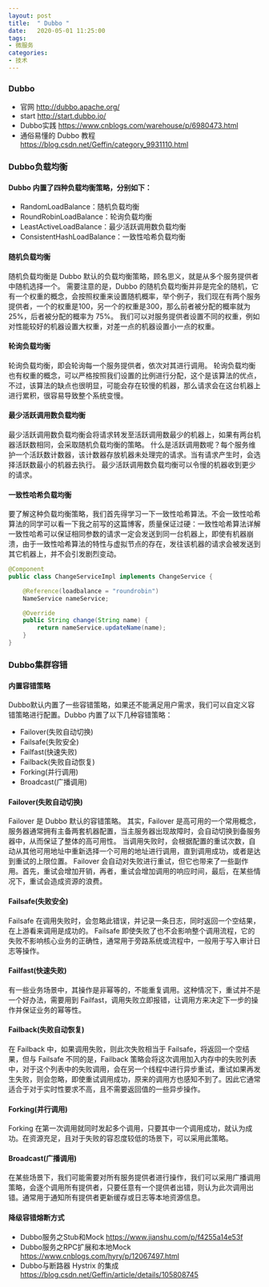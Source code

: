 ```yaml
---
layout: post
title:  " Dubbo "
date:   2020-05-01 11:25:00
tags:
- 微服务
categories:
- 技术
---
```

### Dubbo
- 官网 <http://dubbo.apache.org/>
- start <http://start.dubbo.io/>
- Dubbo实践 <https://www.cnblogs.com/warehouse/p/6980473.html>
- 通俗易懂的 Dubbo 教程 <https://blog.csdn.net/Geffin/category_9931110.html>

### Dubbo负载均衡
#### Dubbo 内置了四种负载均衡策略，分别如下：
- RandomLoadBalance：随机负载均衡
- RoundRobinLoadBalance：轮询负载均衡
- LeastActiveLoadBalance：最少活跃调用数负载均衡
- ConsistentHashLoadBalance：一致性哈希负载均衡

#### 随机负载均衡
随机负载均衡是 Dubbo 默认的负载均衡策略，顾名思义，就是从多个服务提供者中随机选择一个。
需要注意的是，Dubbo 的随机负载均衡并非是完全的随机，它有一个权重的概念，会按照权重来设置随机概率，举个例子，我们现在有两个服务提供者，一个的权重是100，另一个的权重是300，那么前者被分配的概率就为 25%，后者被分配的概率为 75%。
我们可以对服务提供者设置不同的权重，例如对性能较好的机器设置大权重，对差一点的机器设置小一点的权重。

#### 轮询负载均衡
轮询负载均衡，即会轮询每一个服务提供者，依次对其进行调用。
轮询负载均衡也有权重的概念，可以严格按照我们设置的比例进行分配，这个是该算法的优点，不过，该算法的缺点也很明显，可能会存在较慢的机器，那么请求会在这台机器上进行累积，很容易导致整个系统变慢。

#### 最少活跃调用数负载均衡
最少活跃调用数负载均衡会将请求转发至活跃调用数最少的机器上，如果有两台机器活跃数相同，会采取随机负载均衡的策略。
什么是活跃调用数呢？每个服务维护一个活跃数计数器，该计数器存放机器未处理完的请求。当有请求产生时，会选择活跃数最小的机器去执行。
最少活跃调用数负载均衡可以令慢的机器收到更少的请求。

#### 一致性哈希负载均衡
要了解这种负载均衡策略，我们首先得学习一下一致性哈希算法。不会一致性哈希算法的同学可以看一下我之前写的这篇博客，质量保证过硬：一致性哈希算法详解
一致性哈希可以保证相同参数的请求一定会发送到同一台机器上，即使有机器崩溃，由于一致性哈希算法的特性与虚拟节点的存在，发往该机器的请求会被发送到其它机器上，并不会引发剧烈变动。
```java
@Component
public class ChangeServiceImpl implements ChangeService {

    @Reference(loadbalance = "roundrobin")
    NameService nameService;

    @Override
    public String change(String name) {
        return nameService.updateName(name);
    }
}
```

### Dubbo集群容错
#### 内置容错策略
Dubbo默认内置了一些容错策略，如果还不能满足用户需求，我们可以自定义容错策略进行配置。Dubbo 内置了以下几种容错策略：
- Failover(失败自动切换)
- Failsafe(失败安全)
- Failfast(快速失败)
- Failback(失败自动恢复)
- Forking(并行调用)
- Broadcast(广播调用)

#### Failover(失败自动切换)
Failover 是 Dubbo 默认的容错策略。
其实，Failover 是高可用的一个常用概念，服务器通常拥有主备两套机器配置，当主服务器出现故障时，会自动切换到备服务器中，从而保证了整体的高可用性。
当调用失败时，会根据配置的重试次数，自动从其他可用地址中重新选择一个可用的地址进行调用，直到调用成功，或者是达到重试的上限位置。
Failover 会自动对失败进行重试，但它也带来了一些副作用。首先，重试会增加开销，再者，重试会增加调用的响应时间，最后，在某些情况下，重试会造成资源的浪费。

#### Failsafe(失败安全)
Failsafe 在调用失败时，会忽略此错误，并记录一条日志，同时返回一个空结果，在上游看来调用是成功的。
Failsafe 即使失败了也不会影响整个调用流程，它的失败不影响核心业务的正确性，通常用于旁路系统或流程中，一般用于写入审计日志等操作。

#### Failfast(快速失败)
有一些业务场景中，其操作是非幂等的，不能重复调用。这种情况下，重试并不是一个好办法，需要用到 Failfast，调用失败立即报错，让调用方来决定下一步的操作并保证业务的幂等性。

#### Failback(失败自动恢复)
在 Failback 中，如果调用失败，则此次失败相当于 Failsafe，将返回一个空结果，但与 Failsafe 不同的是，Failback 策略会将这次调用加入内存中的失败列表中，对于这个列表中的失败调用，会在另一个线程中进行异步重试，重试如果再发生失败，则会忽略，即使重试调用成功，原来的调用方也感知不到了。因此它通常适合于对于实时性要求不高，且不需要返回值的一些异步操作。

#### Forking(并行调用)
Forking 在第一次调用就同时发起多个调用，只要其中一个调用成功，就认为成功。在资源充足，且对于失败的容忍度较低的场景下，可以采用此策略。

#### Broadcast(广播调用)
在某些场景下，我们可能需要对所有服务提供者进行操作，我们可以采用广播调用策略，会逐个调用所有提供者，只要任意有一个提供者出错，则认为此次调用出错。通常用于通知所有提供者更新缓存或日志等本地资源信息。

#### 降级容错熔断方式
- Dubbo服务之Stub和Mock <https://www.jianshu.com/p/f4255a14e53f>
- Dubbo服务之RPC扩展和本地Mock <https://www.cnblogs.com/hyry/p/12067497.html>
- Dubbo与断路器 Hystrix 的集成 <https://blog.csdn.net/Geffin/article/details/105808745>


